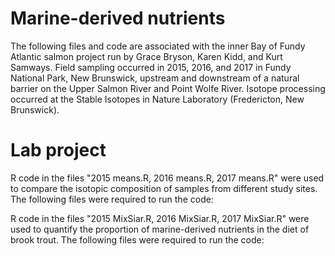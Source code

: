 # Marine-derived nutrients
The following files and code are associated with the inner Bay of Fundy Atlantic salmon project run by Grace Bryson, Karen Kidd, and Kurt Samways. Field sampling occurred in 2015, 2016, and 2017 in Fundy National Park, New Brunswick, upstream and downstream of a natural barrier on the Upper Salmon River and Point Wolfe River. Isotope processing occurred at the Stable Isotopes in Nature Laboratory (Fredericton, New Brunswick). 

# Lab project
R code in the files "2015 means.R, 2016 means.R, 2017 means.R" were used to compare the isotopic composition of samples from different study sites. The following files were required to run the code:


R code in the files "2015 MixSiar.R, 2016 MixSiar.R, 2017 MixSiar.R" were used to quantify the proportion of marine-derived nutrients in the diet of brook trout. The following files were required to run the code: 
